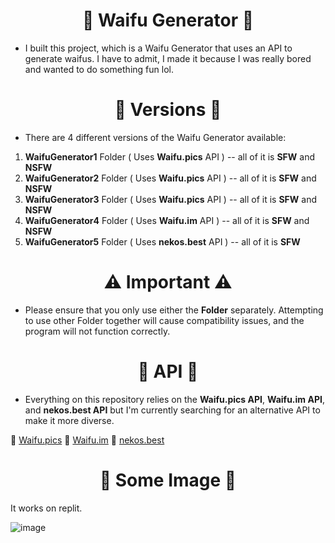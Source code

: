 <h1 align="center"><strong>🌸 Waifu Generator 🌸</strong></h1>

- I built this project, which is a Waifu Generator that uses an API to generate waifus. I have to admit, I made it because I was really bored and wanted to do something fun lol.

<h1 align="center"><strong>🚀 Versions 🚀</strong></h1>

- There are 4 different versions of the Waifu Generator available: 

1. **WaifuGenerator1** Folder ( Uses **Waifu.pics** API ) -- all of it is **SFW** and **NSFW**
2. **WaifuGenerator2** Folder ( Uses **Waifu.pics** API ) -- all of it is **SFW** and **NSFW**
3. **WaifuGenerator3** Folder ( Uses **Waifu.pics** API ) -- all of it is **SFW** and **NSFW**
4. **WaifuGenerator4** Folder ( Uses **Waifu.im** API ) -- all of it is **SFW** and **NSFW**
5. **WaifuGenerator5** Folder ( Uses **nekos.best** API ) -- all of it is **SFW**

<h1 align="center"><strong>⚠️ Important ⚠️</strong></h1>

- Please ensure that you only use either the **Folder** separately. Attempting to use other Folder together will cause compatibility issues, and the program will not function correctly.

<h1 align="center"><strong>🌟 API 🌟</strong></h1>

- Everything on this repository relies on the **Waifu.pics API**, **Waifu.im API**, and **nekos.best API** but I'm currently searching for an alternative API to make it more diverse.

🔗 [Waifu.pics](https://github.com/Waifu-pics/waifu-api)
🔗 [Waifu.im](https://github.com/Waifu-im/waifu-api)
🔗 [nekos.best](https://github.com/nekos-best/docs)

<h1 align="center"><strong>🎨 Some Image 🎨</strong></h1>

It works on replit.

![image](https://user-images.githubusercontent.com/101320329/236390742-1bdef734-7ea0-42da-876b-c2c0c2c857c7.png)
